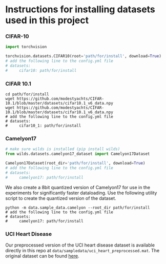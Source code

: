 # Instructions for installing datasets used in this project

### CIFAR-10

```python
import torchvision

torchvision.datasets.CIFAR10(root='path/for/install', download=True)
# add the following line to the config.yml file
# datasets:
#     cifar10: path/for/install
```

### CIFAR 10.1

```shell
cd path/for/install
wget https://github.com/modestyachts/CIFAR-10.1/blob/master/datasets/cifar10.1_v6_data.npy
wget https://github.com/modestyachts/CIFAR-10.1/blob/master/datasets/cifar10.1_v6_data.npy
# add the following line to the config.yml file
# datasets:
#     cifar10_1: path/for/install
```

### Camelyon17

```python
# make sure wilds is installed (pip install wilds)
from wilds.datasets.camelyon17_dataset import Camelyon17Dataset

Camelyon17Dataset(root_dir='path/for/install', download=True)
# add the following line to the config.yml file
# datasets:
#     camelyon17: path/for/install
```

We also create a 8bit quantized version of Camelyon17 for use in the experiments for significantly faster dataloading.
Use the following utility script to create the quantized version of the dataset.

```shell
python -m data.sample_data.camelyon --root_dir path/for/install
# add the following line to the config.yml file
# datasets:
#     camelyon17: path/for/install
```

### UCI Heart Disease

Our preprocessed version of the UCI heart disease dataset is available directly in this repo
at `data/sampledata/uci_heart_preprocessed.mat`.
The original dataset can be found [here](https://archive.ics.uci.edu/ml/datasets/Heart+Disease). 